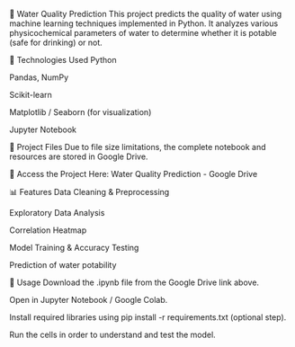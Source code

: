 🌊 Water Quality Prediction
This project predicts the quality of water using machine learning techniques implemented in Python. It analyzes various physicochemical parameters of water to determine whether it is potable (safe for drinking) or not.

🧠 Technologies Used
Python

Pandas, NumPy

Scikit-learn

Matplotlib / Seaborn (for visualization)

Jupyter Notebook

📁 Project Files
Due to file size limitations, the complete notebook and resources are stored in Google Drive.

📎 Access the Project Here:
Water Quality Prediction - Google Drive

📊 Features
Data Cleaning & Preprocessing

Exploratory Data Analysis

Correlation Heatmap

Model Training & Accuracy Testing

Prediction of water potability

📌 Usage
Download the .ipynb file from the Google Drive link above.

Open in Jupyter Notebook / Google Colab.

Install required libraries using pip install -r requirements.txt (optional step).

Run the cells in order to understand and test the model.
